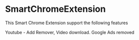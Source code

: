 # SmartChromeExtension

This Smart Chrome Extension support the following features

Youtube - Add Remover, Video download.
Google Ads removed 
